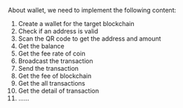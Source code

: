 About wallet, we need to implement the following content:
1. Create a wallet for the target blockchain
2. Check if an address is valid
3. Scan the QR code to get the address and amount
4. Get the balance
5. Get the fee rate of coin
6. Broadcast the transaction
7. Send the transaction
8. Get the fee of blockchain
9. Get the all transactions
10. Get the detail of transaction
11. ......